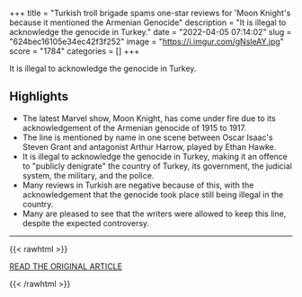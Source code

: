 +++
title = "Turkish troll brigade spams one-star reviews for 'Moon Knight's because it mentioned the Armenian Genocide"
description = "It is illegal to acknowledge the genocide in Turkey."
date = "2022-04-05 07:14:02"
slug = "624bec16105e34ec42f3f252"
image = "https://i.imgur.com/gNsleAY.jpg"
score = "1784"
categories = []
+++

It is illegal to acknowledge the genocide in Turkey.

## Highlights

- The latest Marvel show, Moon Knight, has come under fire due to its acknowledgement of the Armenian genocide of 1915 to 1917.
- The line is mentioned by name in one scene between Oscar Isaac's Steven Grant and antagonist Arthur Harrow, played by Ethan Hawke.
- It is illegal to acknowledge the genocide in Turkey, making it an offence to "publicly denigrate" the country of Turkey, its government, the judicial system, the military, and the police.
- Many reviews in Turkish are negative because of this, with the acknowledgement that the genocide took place still being illegal in the country.
- Many are pleased to see that the writers were allowed to keep this line, despite the expected controversy.

---

{{< rawhtml >}}
  <p class="article-category">
    <a target="_blank" href="https://www.thegamer.com/moon-knight-review-bombed-armenian-genocide-turkey/">READ THE ORIGINAL ARTICLE</a>
  </p>
{{< /rawhtml >}}
